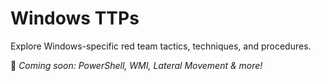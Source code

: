 # Windows TTPs

Explore Windows-specific red team tactics, techniques, and procedures.

🚧 *Coming soon: PowerShell, WMI, Lateral Movement & more!*
